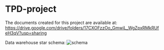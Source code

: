 # TPD-project

The documents created for this project are available at:
https://drive.google.com/drive/folders/17CXOFzzOo_GmwiL_WgZpxRMkRUfeH3qV?usp=sharing

Data warehouse star schema:
![schema](https://github.com/beatriz-lima/TPD-project/blob/master/images/old_schema.png)
